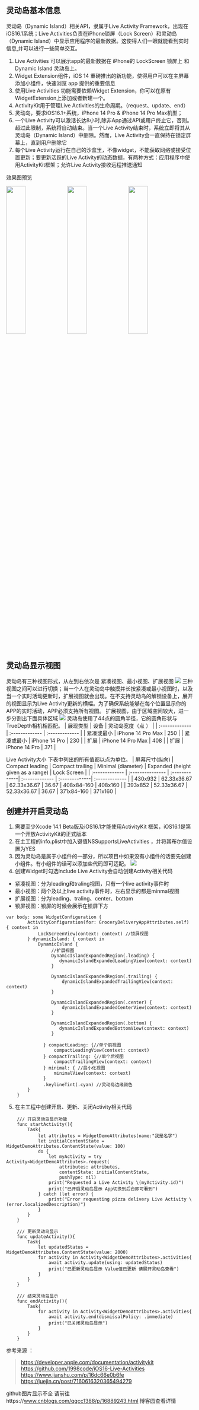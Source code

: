 
## 灵动岛基本信息
灵动岛（Dynamic Island）相关API，隶属于Live Activity Framework，出现在iOS16.1系统；Live Activities负责在iPhone锁屏（Lock Screen）和灵动岛（Dynamic Island）中显示应用程序的最新数据。这使得人们一眼就能看到实时信息,并可以进行一些简单交互。
1. Live Activities 可以展示app的最新数据在 iPhone的 LockScreen 锁屏上 和 Dynamic Island 灵动岛上。
2. Widget Extension组件，iOS 14 重磅推出的新功能，使得用户可以在主屏幕添加小组件，快速浏览 app 提供的重要信息
3. 使用Live Activities 功能需要依赖Widget Extension，你可以在原有WidgetExtension上添加或者新建一个。
4. ActivityKit用于管理Live Activities的生命周期。（request、update、end）
5. 灵动岛，要求iOS16.1+系统，iPhone 14 Pro & iPhone 14 Pro Max机型；
6. 一个Live Activity可以激活长达8小时,除非App通过API或用户终止它，否则。超过此限制，系统将自动结束。当一个Live Activity结束时，系统立即将其从灵动岛（Dynamic Island）中删除。然而，Live Activity会一直保持在锁定屏幕上，直到用户删除它
7. 每个Live Activity运行在自己的沙盒里，不像widget，不能获取网络或接受位置更新；要更新活跃的Live Activity的动态数据，有两种方式：应用程序中使用ActivityKit框架；允许Live Activity接收远程推送通知

效果图预览
<div style="text-align:left"> 
<img src="https://img2022.cnblogs.com/blog/950551/202211/950551-20221114163227954-1755861202.png" width="32%" height="32%">  
<img src="https://img2022.cnblogs.com/blog/950551/202211/950551-20221114163242777-1214475409.png" width="32%" height="32%">  
<img src="https://img2022.cnblogs.com/blog/950551/202211/950551-20221114163236220-1260231560.png" width="32%" height="32%">  
</div>

## 灵动岛显示视图
灵动岛有三种视图形式，从左到右依次是 紧凑视图、最小视图、扩展视图
![](https://img2022.cnblogs.com/blog/950551/202211/950551-20221114154009916-1746825719.webp)
三种视图之间可以进行切换；当一个人在灵动岛中触摸并长按紧凑或最小视图时，以及当一个实时活动更新时，扩展视图就会出现。在不支持灵动岛的解锁设备上，展开的视图显示为Live Activity更新的横幅。为了确保系统能够在每个位置显示你的APP的实时活动，APP必须支持所有视图。
扩展视图，由于区域空间较大，进一步分割出下面具体区域
![](https://img2022.cnblogs.com/blog/950551/202211/950551-20221114154119857-1030465584.webp)
灵动岛使用了44点的圆角半径，它的圆角形状与TrueDepth相机相匹配。
| 展现类型 | 设备 | 灵动岛宽度（点 ） |
| :------------- | :-------------  | :------------- |
| 紧凑或最小 | iPhone 14 Pro Max | 250      |
| 紧凑或最小 | iPhone 14 Pro     | 230      |
| 扩展    | iPhone 14 Pro Max | 408      |
| 扩展    | iPhone 14 Pro     | 371      |

Live Activity大小
下表中列出的所有值都以点为单位。
| 屏幕尺寸(纵向)  | Compact leading  | Compact trailing | Minimal (diameter) | Expanded (height given as a range) | Lock Screen |
| :------------- | :--------------- | :-------------| :------------- | :-------------| :------------- |
| 430x932 | 62.33x36.67 | 62.33x36.67 | 36.67 | 408x84–160 | 408x160 |
| 393x852 | 52.33x36.67 | 52.33x36.67 | 36.67 | 371x84–160 | 371x160 |

## 创建并开启灵动岛
1. 需要至少Xcode 14.1 Beta版及iOS16.1才能使用ActivityKit 框架，iOS16.1是第一个开放ActivityKit的正式版本
2. 在主工程的info.plist中加入键值NSSupportsLiveActivities ，并将其布尔值设置为YES
3. 因为灵动岛是属于小组件的一部分，所以项目中如果没有小组件的话要先创建小组件。有小组件的话可以添加些代码即可适配。
![](https://img2022.cnblogs.com/blog/950551/202211/950551-20221114155209347-478132742.webp)
4. 创建Widget时勾选Include Live Activity会自动创建Activity相关代码
 - 紧凑视图：分为leading和traling视图，只有一个live activity事件时
 - 最小视图：两个及以上live activity事件时，左右显示的都是minmal视图
 - 扩展视图：分为leading、traling、center、bottom
 - 锁屏视图：锁屏的时候会展示在锁屏下方
```
var body: some WidgetConfiguration {
        ActivityConfiguration(for: GroceryDeliveryAppAttributes.self) { context in
            LockScreenView(context: context) //锁屏视图
        } dynamicIsland: { context in
            DynamicIsland {
                 //扩展视图
                 DynamicIslandExpandedRegion(.leading) {
                    dynamicIslandExpandedLeadingView(context: context)
                 }
                 
                 DynamicIslandExpandedRegion(.trailing) {
                     dynamicIslandExpandedTrailingView(context: context)
                 }
                 
                 DynamicIslandExpandedRegion(.center) {
                     dynamicIslandExpandedCenterView(context: context)
                 }
                 
                 DynamicIslandExpandedRegion(.bottom) {
                    dynamicIslandExpandedBottomView(context: context)
                 }
                
              } compactLeading: {//单个前视图
                  compactLeadingView(context: context)
              } compactTrailing: {//单个后视图
                  compactTrailingView(context: context)
              } minimal: { //最小化视图
                  minimalView(context: context)
              }
              .keylineTint(.cyan) //灵动岛边缘颜色
        }
    }
```
5. 在主工程中创建开启、更新、关闭Activity相关代码
```
    /// 开启灵动岛显示功能
    func startActivity(){
        Task{
            let attributes = WidgetDemoAttributes(name:"我是名字")
            let initialContentState = WidgetDemoAttributes.ContentState(value: 100)
            do {
                let myActivity = try Activity<WidgetDemoAttributes>.request(
                    attributes: attributes,
                    contentState: initialContentState,
                    pushType: nil)
                print("Requested a Live Activity \(myActivity.id)")
                print("已开启灵动岛显示 App切换到后台即可看到")
            } catch (let error) {
                print("Error requesting pizza delivery Live Activity \(error.localizedDescription)")
            }
        }
    }
    
    /// 更新灵动岛显示
    func updateActivity(){
        Task{
            let updatedStatus = WidgetDemoAttributes.ContentState(value: 2000)
            for activity in Activity<WidgetDemoAttributes>.activities{
                await activity.update(using: updatedStatus)
                print("已更新灵动岛显示 Value值已更新 请展开灵动岛查看")
            }
        }
    }
    
    /// 结束灵动岛显示
    func endActivity(){
        Task{
            for activity in Activity<WidgetDemoAttributes>.activities{
                await activity.end(dismissalPolicy: .immediate)
                print("已关闭灵动岛显示")
            }
        }
    }
```
参考来源 ：
>  https://developer.apple.com/documentation/activitykit
>  https://github.com/1998code/iOS16-Live-Activities
>  https://www.jianshu.com/p/16dc66e0b6fe
>  https://juejin.cn/post/7160616320365494279

github图片显示不全 请前往https://www.cnblogs.com/qqcc1388/p/16889243.html 博客园查看详情
